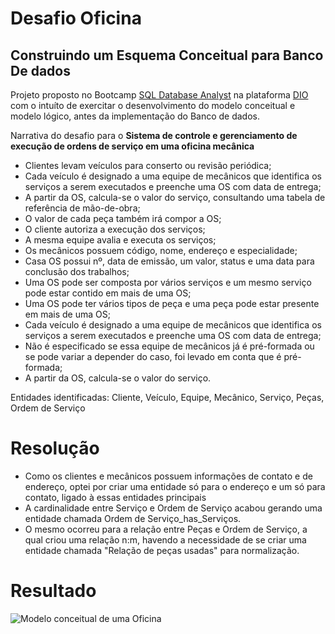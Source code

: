 # Desafio Oficina 

## Construindo um Esquema Conceitual para Banco De dados

Projeto proposto no Bootcamp [SQL Database Analyst](https://www.dio.me/bootcamp/formacao-sql-db-specialist) na plataforma [DIO](https://www.dio.me/) com o intuíto de exercitar o desenvolvimento do modelo conceitual e modelo lógico, antes da implementação do Banco de dados.

Narrativa do desafio para o **Sistema de controle e gerenciamento de execução de ordens de serviço em uma oficina mecânica**

  + Clientes levam veículos para conserto ou revisão periódica;
  + Cada veículo é designado a uma equipe de mecânicos que identifica os serviços a serem executados e preenche uma OS com data de entrega;
  + A partir da OS, calcula-se o valor do serviço, consultando uma tabela de referência de mão-de-obra;
  + O valor de cada peça também irá compor a OS;
  + O cliente autoriza a execução dos serviços;
  + A mesma equipe avalia e executa os serviços;
  + Os mecânicos possuem código, nome, endereço e especialidade;
  + Casa OS possui nº, data de emissão, um valor, status e uma data para conclusão dos trabalhos;
  + Uma OS pode ser composta por vários serviços e um mesmo serviço pode estar contido em mais de uma OS;
  + Uma OS pode ter vários tipos de peça e uma peça pode estar presente em mais de uma OS;
  + Cada veículo é designado a uma equipe de mecânicos que identifica os serviços a serem executados e preenche uma OS com data de entrega;
  + Não é especificado se essa equipe de mecânicos já é pré-formada ou se pode variar a depender do caso, foi levado em conta que é pré-formada;
  + A partir da OS, calcula-se o valor do serviço.
 
 Entidades identificadas: Cliente, Veículo, Equipe, Mecânico, Serviço, Peças, Ordem de Serviço

 # Resolução

 + Como os clientes e mecânicos possuem informações de contato e de endereço, optei por criar uma entidade só para o endereço e um só para contato, ligado à essas entidades principais
 + A cardinalidade entre Serviço e Ordem de Serviço acabou gerando uma entidade chamada Ordem de Serviço_has_Serviços.
 + O mesmo ocorreu para a relação entre Peças e Ordem de Serviço, a qual criou uma relação n:m, havendo a necessidade de se criar uma entidade chamada "Relação de peças usadas" para normalização.

 # Resultado

 ![Modelo conceitual de uma Oficina](https://github.com/monyzeweber/Projetos-SQL/assets/81835859/d9abf42f-c4de-47d2-8273-fb30eecd4ca2)

 
